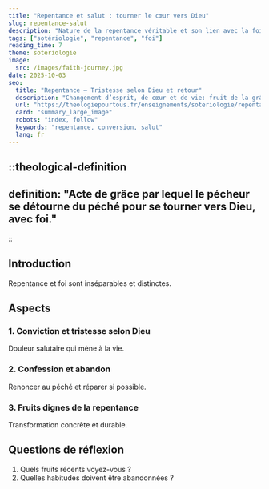 ```yaml
---
title: "Repentance et salut : tourner le cœur vers Dieu"
slug: repentance-salut
description: "Nature de la repentance véritable et son lien avec la foi et le salut."
tags: ["sotériologie", "repentance", "foi"]
reading_time: 7
theme: soteriologie
image:
  src: /images/faith-journey.jpg
date: 2025-10-03
seo:
  title: "Repentance — Tristesse selon Dieu et retour"
  description: "Changement d’esprit, de cœur et de vie: fruit de la grâce."
  url: "https://theologiepourtous.fr/enseignements/soteriologie/repentance-salut"
  card: "summary_large_image"
  robots: "index, follow"
  keywords: "repentance, conversion, salut"
  lang: fr
---
```


::theological-definition
---
definition: "Acte de grâce par lequel le pécheur se détourne du péché pour se tourner vers Dieu, avec foi."
---
::

## Introduction

Repentance et foi sont inséparables et distinctes.

## Aspects

### 1. Conviction et tristesse selon Dieu
Douleur salutaire qui mène à la vie.

### 2. Confession et abandon
Renoncer au péché et réparer si possible.

### 3. Fruits dignes de la repentance
Transformation concrète et durable.

## Questions de réflexion
1. Quels fruits récents voyez-vous ?
2. Quelles habitudes doivent être abandonnées ?

